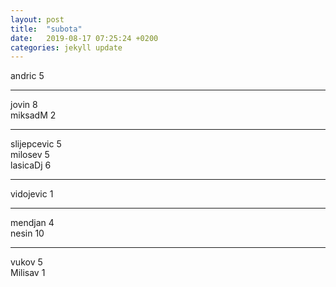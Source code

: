 ```yaml
---
layout: post
title:  "subota"
date:   2019-08-17 07:25:24 +0200
categories: jekyll update
---
```


andric 5  

***

jovin 8  
miksadM 2  

***

slijepcevic 5  
milosev 5  
lasicaDj 6  

***

vidojevic 1  

***

mendjan 4  
nesin 10  

***

vukov 5  
Milisav 1  